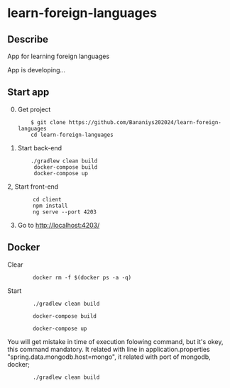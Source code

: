 # learn-foreign-languages

<h2>Describe</h2>
 App for learning foreign languages

 App is developing...



<h2>Start app</h2>

0. Get project

           $ git clone https://github.com/Bananiys202024/learn-foreign-languages
           cd learn-foreign-languages
 
1. Start back-end

           ./gradlew clean build           
            docker-compose build
            docker-compose up
            
2, Start front-end 

            cd client
            npm install
            ng serve --port 4203
            
3. Go to <a href="http://localhost:4203/">http://localhost:4203/</a>


<h2>Docker</h2>

Clear

            docker rm -f $(docker ps -a -q) 	


Start

            ./gradlew clean build

            docker-compose build

            docker-compose up

You will get mistake in time of execution folowing command, but it's okey, this command mandatory. It related with line in  application.properties "spring.data.mongodb.host=mongo", it related with port of mongodb, docker; 

            ./gradlew clean build

